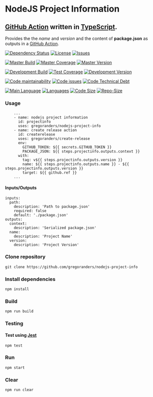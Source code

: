 # NodeJS Project Information

## [GitHub Action](https://github.com/features/actions) written in [TypeScript](http://www.typescriptlang.org/).

Provides the the *name* and *version* and the content of **package.json** as outputs in a [GitHub Action](https://github.com/features/actions).

[![Dependency Status][daviddm-image]][daviddm-url]
[![License][license-image]][license-url]
[![Issues][issues-image]][issues-url]

[![Master Build][master-build-image]][master-url] [![Master Coverage][master-coveralls-image]][master-coveralls-url] [![Master Version][master-version-image]][master-version-url]

[![Development Build][development-build-image]][development-url] [![Test Coverage][development-coveralls-image]][development-coveralls-url] [![Development Version][development-version-image]][development-version-url]

[![Code maintainability][code-maintainability-image]][code-maintainability-url] [![Code issues][code-issues-image]][code-issues-url] [![Code Technical Debt][code-tech-debt-image]][code-tech-debt-url]

[![Main Language](https://img.shields.io/github/languages/top/gregoranders/nodejs-project-info)][code-metric-url] [![Languages](https://img.shields.io/github/languages/count/gregoranders/nodejs-project-info)][code-metric-url] [![Code Size](https://img.shields.io/github/languages/code-size/gregoranders/nodejs-project-info)][code-metric-url] [![Repo-Size](https://img.shields.io/github/repo-size/gregoranders/nodejs-project-info)][code-metric-url]


### Usage
```YML
    ...
    - name: nodejs project information
      id: projectinfo
      uses: gregoranders/nodejs-project-info
    - name: create release action
      id: createrelease
      uses: gregoranders/create-release
      env:
        GITHUB_TOKEN: ${{ secrets.GITHUB_TOKEN }}
        PACKAGE_JSON: ${{ steps.projectinfo.outputs.context }}
      with:
        tag: v${{ steps.projectinfo.outputs.version }}
        name: ${{ steps.projectinfo.outputs.name }} - ${{ steps.projectinfo.outputs.version }}
        target: ${{ github.ref }}
    ...
```

#### Inputs/Outputs
```YML
inputs:
  path:
    description: 'Path to package.json'
    required: false
    default: './package.json'
outputs:
  context:
    description: 'Serialized package.json'
  name:
    description: 'Project Name'
  version:
    description: 'Project Version'
```

### Clone repository
```SH
git clone https://github.com/gregoranders/nodejs-project-info
```

### Install dependencies
```SH
npm install
```

### Build

```SH
npm run build
```

### Testing

#### Test using [Jest](https://jestjs.io/)
```SH
npm test
```

### Run
```SH
npm start
```

### Clear
```SH
npm run clear
```

[release-url]: https://github.com/gregoranders/nodejs-project-info/releases
[master-url]: https://github.com/gregoranders/nodejs-project-info/tree/master
[development-url]: https://github.com/gregoranders/nodejs-project-info/tree/development
[repository-url]: https://github.com/gregoranders/nodejs-project-info
[code-metric-url]: https://github.com/gregoranders/nodejs-project-info/search?l=TypeScript

[travis-url]: https://travis-ci.org/gregoranders/nodejs-project-info
[travis-image]: https://travis-ci.org/gregoranders/nodejs-project-info.svg?branch=master

[daviddm-url]: https://david-dm.org/gregoranders/nodejs-project-info
[daviddm-image]: https://david-dm.org/gregoranders/nodejs-project-info.svg?branch=master

[license-url]: https://github.com/gregoranders/nodejs-project-info/blob/master/LICENSE
[license-image]: https://img.shields.io/github/license/gregoranders/nodejs-project-info.svg

[master-version-url]: https://github.com/gregoranders/nodejs-project-info/blob/master/package.json
[master-version-image]: https://img.shields.io/github/package-json/v/gregoranders/nodejs-project-info/master

[development-version-url]: https://github.com/gregoranders/nodejs-project-info/blob/development/package.json
[development-version-image]: https://img.shields.io/github/package-json/v/gregoranders/nodejs-project-info/development

[issues-url]: https://github.com/gregoranders/nodejs-project-info/issues
[issues-image]: https://img.shields.io/github/issues-raw/gregoranders/nodejs-project-info.svg

[master-build-image]: https://github.com/gregoranders/nodejs-project-info/workflows/Master%20CI/badge.svg
[development-build-image]: https://github.com/gregoranders/nodejs-project-info/workflows/Development%20CI/badge.svg

[master-coveralls-url]: https://coveralls.io/github/gregoranders/nodejs-project-info?branch=master
[master-coveralls-image]: https://img.shields.io/coveralls/github/gregoranders/nodejs-project-info/master
[development-coveralls-image]: https://img.shields.io/coveralls/github/gregoranders/nodejs-project-info/development
[development-coveralls-url]: https://coveralls.io/github/gregoranders/nodejs-project-info?branch=development

[code-maintainability-url]: https://codeclimate.com/github/gregoranders/nodejs-project-info/maintainability
[code-maintainability-image]: https://img.shields.io/codeclimate/maintainability/gregoranders/nodejs-project-info

[code-issues-url]: https://codeclimate.com/github/gregoranders/nodejs-project-info/maintainability
[code-issues-image]: https://img.shields.io/codeclimate/issues/gregoranders/nodejs-project-info

[code-tech-debt-url]: https://codeclimate.com/github/gregoranders/nodejs-project-info/maintainability
[code-tech-debt-image]: https://img.shields.io/codeclimate/tech-debt/gregoranders/nodejs-project-info
